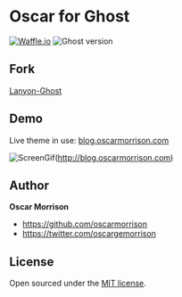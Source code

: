 # Oscar for Ghost
[![Waffle.io](https://img.shields.io/waffle/label/oscarmorrison/oscar-ghost/in%20progress.svg?maxAge=2592000?style=flat-square)](https://waffle.io/oscarmorrison/oscar-ghost) ![Ghost version](https://img.shields.io/badge/ghost-v0.7.9-blue.svg)

## Fork
[Lanyon-Ghost](https://github.com/PxlBuzzard/lanyon-ghost)

## Demo
Live theme in use:
[blog.oscarmorrison.com](http://blog.oscarmorrison.com)

![ScreenGif](https://raw.githubusercontent.com/oscarmorrison/oscar-ghost/master/ScreenDemo.gif)(http://blog.oscarmorrison.com)

## Author

**Oscar Morrison**
- <https://github.com/oscarmorrison>
- <https://twitter.com/oscargemorrison>

## License

Open sourced under the [MIT license](LICENSE.md).
